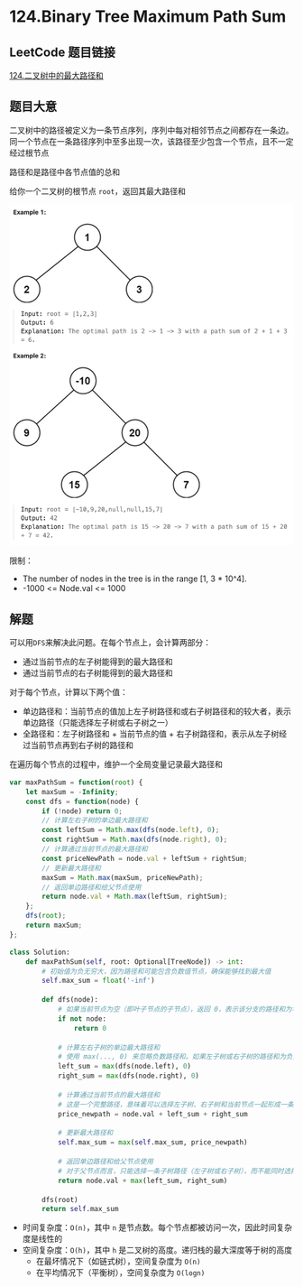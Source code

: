 # 124.Binary Tree Maximum Path Sum

## LeetCode 题目链接

[124.二叉树中的最大路径和](https://leetcode.cn/problems/binary-tree-maximum-path-sum/)

## 题目大意

二叉树中的路径被定义为一条节点序列，序列中每对相邻节点之间都存在一条边。同一个节点在一条路径序列中至多出现一次，该路径至少包含一个节点，且不一定经过根节点

路径和是路径中各节点值的总和

给你一个二叉树的根节点 `root`，返回其最大路径和 

![alt text](images/example124.png)

限制：
- The number of nodes in the tree is in the range [1, 3 * 10^4].
- -1000 <= Node.val <= 1000
  
## 解题

可以用`DFS`来解决此问题。在每个节点上，会计算两部分：
- 通过当前节点的左子树能得到的最大路径和
- 通过当前节点的右子树能得到的最大路径和
  
对于每个节点，计算以下两个值：
- 单边路径和：当前节点的值加上左子树路径和或右子树路径和的较大者，表示单边路径（只能选择左子树或右子树之一）
- 全路径和：左子树路径和 + 当前节点的值 + 右子树路径和，表示从左子树经过当前节点再到右子树的路径和
  
在遍历每个节点的过程中，维护一个全局变量记录最大路径和

```js
var maxPathSum = function(root) {
    let maxSum = -Infinity;
    const dfs = function(node) {
        if (!node) return 0;
        // 计算左右子树的单边最大路径和
        const leftSum = Math.max(dfs(node.left), 0);
        const rightSum = Math.max(dfs(node.right), 0);
        // 计算通过当前节点的最大路径和
        const priceNewPath = node.val + leftSum + rightSum;
        // 更新最大路径和
        maxSum = Math.max(maxSum, priceNewPath);
        // 返回单边路径和给父节点使用
        return node.val + Math.max(leftSum, rightSum);
    };
    dfs(root);
    return maxSum;
};
```
```python
class Solution:
    def maxPathSum(self, root: Optional[TreeNode]) -> int:
        # 初始值为负无穷大，因为路径和可能包含负数值节点，确保能够找到最大值
        self.max_sum = float('-inf')

        def dfs(node):
            # 如果当前节点为空（即叶子节点的子节点），返回 0，表示该分支的路径和为零
            if not node:
                return 0
            
            # 计算左右子树的单边最大路径和
            # 使用 max(..., 0) 来忽略负数路径和。如果左子树或右子树的路径和为负数，将其视为 0，即不计入当前路径。这是因为负路径和会降低整体路径和
            left_sum = max(dfs(node.left), 0)
            right_sum = max(dfs(node.right), 0)

            # 计算通过当前节点的最大路径和
            # 这是一个完整路径，意味着可以选择左子树、右子树和当前节点一起形成一条路径
            price_newpath = node.val + left_sum + right_sum

            # 更新最大路径和
            self.max_sum = max(self.max_sum, price_newpath)

            # 返回单边路径和给父节点使用
            # 对于父节点而言，只能选择一条子树路径（左子树或右子树），而不能同时选择两条路径（因为路径不能分叉）
            return node.val + max(left_sum, right_sum)

        dfs(root)
        return self.max_sum
```

- 时间复杂度：`O(n)`，其中 `n` 是节点数。每个节点都被访问一次，因此时间复杂度是线性的
- 空间复杂度：`O(h)`，其中 `h` 是二叉树的高度。递归栈的最大深度等于树的高度
  - 在最坏情况下（如链式树），空间复杂度为 `O(n)`
  - 在平均情况下（平衡树），空间复杂度为 `O(logn)`